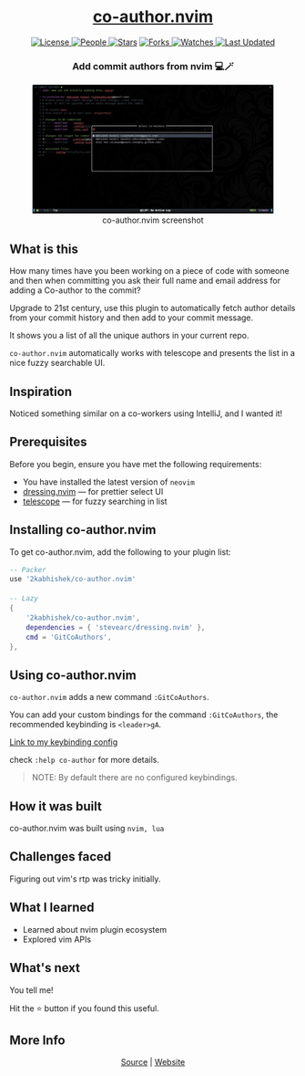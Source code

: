 <div align = "center">

<h1><a href="https://2kabhishek.github.io/co-author.nvim">co-author.nvim</a></h1>

<a href="https://github.com/2KAbhishek/co-author.nvim/blob/main/LICENSE">
<img alt="License" src="https://img.shields.io/github/license/2kabhishek/co-author.nvim?style=flat&color=eee&label="> </a>

<a href="https://github.com/2KAbhishek/co-author.nvim/graphs/contributors">
<img alt="People" src="https://img.shields.io/github/contributors/2kabhishek/co-author.nvim?style=flat&color=ffaaf2&label=People"> </a>

<a href="https://github.com/2KAbhishek/co-author.nvim/stargazers">
<img alt="Stars" src="https://img.shields.io/github/stars/2kabhishek/co-author.nvim?style=flat&color=98c379&label=Stars"></a>

<a href="https://github.com/2KAbhishek/co-author.nvim/network/members">
<img alt="Forks" src="https://img.shields.io/github/forks/2kabhishek/co-author.nvim?style=flat&color=66a8e0&label=Forks"> </a>

<a href="https://github.com/2KAbhishek/co-author.nvim/watchers">
<img alt="Watches" src="https://img.shields.io/github/watchers/2kabhishek/co-author.nvim?style=flat&color=f5d08b&label=Watches"> </a>

<a href="https://github.com/2KAbhishek/co-author.nvim/pulse">
<img alt="Last Updated" src="https://img.shields.io/github/last-commit/2kabhishek/co-author.nvim?style=flat&color=e06c75&label="> </a>

<h3>Add commit authors from nvim 💻🪄</h3>

<figure>
  <img src= "images/screenshot.png" alt="co-author.nvim Demo">
  <br/>
  <figcaption>co-author.nvim screenshot</figcaption>
</figure>

</div>

## What is this

How many times have you been working on a piece of code with someone and then when committing you ask their full name and email address for adding a Co-author to the commit?

Upgrade to 21st century, use this plugin to automatically fetch author details from your commit history and then add to your commit message.

It shows you a list of all the unique authors in your current repo.

`co-author.nvim` automatically works with telescope and presents the list in a nice fuzzy searchable UI.

## Inspiration

Noticed something similar on a co-workers using IntelliJ, and I wanted it!

## Prerequisites

Before you begin, ensure you have met the following requirements:

- You have installed the latest version of `neovim`
- [dressing.nvim](https://github.com/stevearc/dressing.nvim) — for prettier select UI
- [telescope](https://github.com/nvim-telescope/telescope.nvim) — for fuzzy searching in list

## Installing co-author.nvim

To get co-author.nvim, add the following to your plugin list:

```lua
-- Packer
use '2kabhishek/co-author.nvim'

-- Lazy
{
    '2kabhishek/co-author.nvim',
    dependencies = { 'stevearc/dressing.nvim' },
    cmd = 'GitCoAuthors',
},

```

## Using co-author.nvim

`co-author.nvim` adds a new command `:GitCoAuthors`.

You can add your custom bindings for the command `:GitCoAuthors`, the recommended keybinding is `<leader>gA`.

[Link to my keybinding config](https://github.com/2kabhishek/nvim2k/blob/6e09ab265caa45c0d7aaaf75ecc9c7df33cbd9f2/lua/nvim2k/plugins/which-key.lua#L213-L215)

check `:help co-author` for more details.

> NOTE: By default there are no configured keybindings.

## How it was built

co-author.nvim was built using `nvim, lua`

## Challenges faced

Figuring out vim's rtp was tricky initially.

## What I learned

- Learned about nvim plugin ecosystem
- Explored vim APIs

## What's next

You tell me!

Hit the ⭐ button if you found this useful.

## More Info

<div align="center">

<a href="https://github.com/2KAbhishek/co-author.nvim">Source</a> | <a href="https://2kabhishek.github.io/co-author.nvim">Website</a>

</div>
